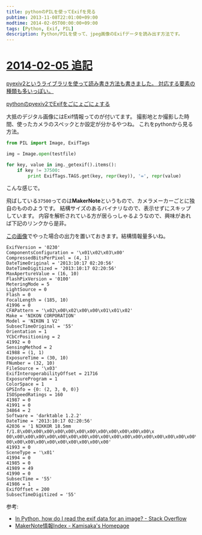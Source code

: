 ```yaml
---
title: pythonのPILを使ってExifを見る
pubtime: 2013-11-08T22:01:00+09:00
modtime: 2014-02-05T00:00:00+09:00
tags: [Python, Exif, PIL]
description: Python/PILを使って、jpeg画像のExifデータを読み出す方法です。
---
```


<ins date="2014-02-05">

# 2014-02-05 追記

pyexiv2というライブラリを使って読み書き方法も書きました。
対応する要素の種類も多いっぽい。

[pythonのpyexiv2でExifをごにょごにょする](/blog/2014/02/python-pyexiv2)

</ins>

大抵のデジタル画像にはExif情報ってのが付いてます。
撮影地とか撮影した時間、使ったカメラのスペックとか設定が分かるやつね。
これをpythonから見る方法。

``` python
from PIL import Image, ExifTags

img = Image.open(testfile)

for key, value in img._getexif().items():
    if key != 37500:
        print ExifTags.TAGS.get(key, repr(key)), '=', repr(value)
```

こんな感じで。

飛ばしている`37500`ってのは**MakerNote**というもので、カメラメーカーごとに独自のもののようです。
結構サイズのあるバイナリなので、表示せずにスキップしています。
内容を解析されている方が居らっしゃるようなので、興味があれば下記のリンクから是非。

[この画像](/blog/2013/11/DSC_5556_1.jpg)でやった場合の出力を置いておきます。結構情報量多いね。

```
ExifVersion = '0230'
ComponentsConfiguration = '\x01\x02\x03\x00'
CompressedBitsPerPixel = (4, 1)
DateTimeOriginal = '2013:10:17 02:20:56'
DateTimeDigitized = '2013:10:17 02:20:56'
MaxApertureValue = (16, 10)
FlashPixVersion = '0100'
MeteringMode = 5
LightSource = 0
Flash = 0
FocalLength = (185, 10)
41996 = 0
CFAPattern = '\x02\x00\x02\x00\x00\x01\x01\x02'
Make = 'NIKON CORPORATION'
Model = 'NIKON 1 V2'
SubsecTimeOriginal = '55'
Orientation = 1
YCbCrPositioning = 2
41992 = 0
SensingMethod = 2
41988 = (1, 1)
ExposureTime = (30, 10)
FNumber = (32, 10)
FileSource = '\x03'
ExifInteroperabilityOffset = 21716
ExposureProgram = 1
ColorSpace = 1
GPSInfo = {0: (2, 3, 0, 0)}
ISOSpeedRatings = 160
41987 = 0
41991 = 0
34864 = 2
Software = 'darktable 1.2.2'
DateTime = '2013:10:17 02:20:56'
42036 = '1 NIKKOR 18.5mm f/1.8\x00\x00\x00\x00\x00\x00\x00\x00\x00\x00\x00\x00\x
00\x00\x00\x00\x00\x00\x00\x00\x00\x00\x00\x00\x00\x00\x00\x00\x00\x00\x00\x00\x
00\x00\x00\x00\x00\x00\x00\x00\x00\x00'
41993 = 0
SceneType = '\x01'
41994 = 0
41985 = 0
41989 = 49
41990 = 0
SubsecTime = '55'
41986 = 1
ExifOffset = 200
SubsecTimeDigitized = '55'
```

参考:
- [In Python, how do I read the exif data for an image? - Stack Overflow](http://stackoverflow.com/questions/4764932/in-python-how-do-i-read-the-exif-data-for-an-image)
- [MakerNote情報Index - Kamisaka's Homepage](http://homepage3.nifty.com/kamisaka/makernote/)
